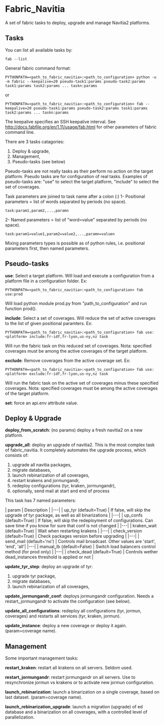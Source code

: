 Fabric_Navitia
==============
A set of fabric tasks to deploy, upgrade and manage Navitia2 platforms.


Tasks
-----
You can list all available tasks by:

    fab --list

General fabric command format:

    PYTHONPATH=<path_to_fabric_navitia>:<path_to_configuration> python -u -m fabric --keepalive=20 pseudo-task1:params pseudo-task2:params task1:params task2:params ... taskn:params

or

    PYTHONPATH=<path_to_fabric_navitia>:<path_to_configuration> fab --keepalive=20 pseudo-task1:params pseudo-task2:params task1:params task2:params ... taskn:params

The keepalive specifies an SSH keepalive interval.
See http://docs.fabfile.org/en/1.11/usage/fab.html for other parameters of fabric command line.

There are 3 tasks catagories:

 1. Deploy & upgrade,
 2. Management,
 3. Pseudo-tasks (see below)

Pseudo-tasks are not really tasks as their perform no action on the target platform.
Pseudo tasks are for configuration of real tasks.
Examples of pseudo-tasks are: "use" to select the target platform, "include" to select the set of coverages.

Task parameters are joined to task name after a colon (:)
1- Positional parameters = list of words separated by periods (no space).

    task:param1,param2,...,paramn

2- Named parameters = list of "word=value"  separated by periods (no space).

    task:param1=value1,param2=value2,...,paramn=valuen

Mixing parameters types is possible as of python rules, i.e. positional parameters first, then named parameters.

Pseudo-tasks
------------
**use**: Select a target platform.
Will load and execute a configuration from a platform file in a configuration folder. Ex:

    PYTHONPATH=<path_to_fabric_navitia>:<path_to_configuration> fab use:prod

Will load python module prod.py from "path_to_configuration" and run function prod().

**include**: Select a set of coverages.
Will reduce the set of active coverages to the list of given positional paramters. Ex:

    PYTHONPATH=<path_to_fabric_navitia>:<path_to_configuration> fab use:<platform> include:fr-idf,fr-lyon,us-ny,nz task

Will run the fabric task on this reduced set of coverages.
Nota: specified coverages must be among the active coverages of the target platform.

**exclude**: Remove coverages from the active coverage set. Ex:

    PYTHONPATH=<path_to_fabric_navitia>:<path_to_configuration> fab use:<platform> exclude:fr-idf,fr-lyon,us-ny,nz task

Will run the fabric task on the active set of coverages minus these specified coverages.
Nota: specified coverages must be among the active coverages of the target platform.

**set**: force an api.env attribute value.

Deploy & Upgrade
----------------

**deploy_from_scratch**: (no params) deploy a fresh navitia2 on a new platform.

**upgrade_all**: deploy an upgrade of navitia2.
This is the most complex task of fabric_navitia. It completely automates the upgrade process, which consists of:

 1. upgrade all navitia packages,
 2. migrate databases,
 3. launch rebinarization of all coverages,
 4. restart krakens and jormungandr,
 5. redeploy configurations (tyr, kraken, jormungandr),
 6. optionally, send mail at start and end of process

This task has 7 named parameters:

| param |  Description |
|---|
| up_tyr (default=True) |  If false, will skip the upgrade of tyr package, as well as all binarizations |
|---|
| up_confs (default=True) |  If false, will skip the redeployment of configurations. Can save time if you know for sure that conf is not changed |
|---|
| kraken_wait (default=True) |  Wait when restarting krakens |
|---|
| check_version (default=True) |  Check packages version before upgrading |
|---|
| send_mail (default='no') |  Controls mail broadcast. Other values are 'start', 'end', 'all'|
|---|
| manual_lb (default=False) |  Switch load balancers control method (for prod only) |
|---|
| check_dead (default=True) | Controls wether dead_instances threshold is applied or not | 

**update_tyr_step**: deploy an upgrade of tyr:

 1. upgrade tyr package,
 2. migrate databases,
 3. launch rebinarization of all coverages,

**update_jormungandr_conf**: deploys jormungandr configuration. Needs a restart_jormungandr to activate the configuration (see below).

**update_all_configurations**: redeploy all configurations (tyr, jormun, coverages) and restarts all services (tyr, kraken, jormun).

**update_instance**:  deploy a new coverage or deploy it again. (param=coverage name).


Management
----------
Some important management tasks:

**restart_kraken**: restart all krakens on all servers. Seldom used.

**restart_jormungandr**: restart jormungandr on all servers. Use to resynchronize jormun vs krakens or to activate new jormun configuration.

**launch_rebinarization**: launch a binarization on a single coverage, based on last dataset. (param=coverage name).

**launch_rebinarization_upgrade**: launch a migration (upgrade) of ed database and a binarization on all coverages, with a controlled level of parallelization.
